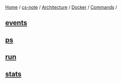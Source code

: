 [Home](https://mengxianbin.github.io) /
[cs-note](https://mengxianbin.github.io/cs-note) /
[Architecture](https://mengxianbin.github.io/cs-note/content/Architecture) /
[Docker](https://mengxianbin.github.io/cs-note/content/Architecture/Docker) /
[Commands](https://mengxianbin.github.io/cs-note/content/Architecture/Docker/Commands) /

## [events](https://mengxianbin.github.io/cs-note/content/Architecture/Docker/Commands/events)

## [ps](https://mengxianbin.github.io/cs-note/content/Architecture/Docker/Commands/ps)

## [run](https://mengxianbin.github.io/cs-note/content/Architecture/Docker/Commands/run)

## [stats](https://mengxianbin.github.io/cs-note/content/Architecture/Docker/Commands/stats)
